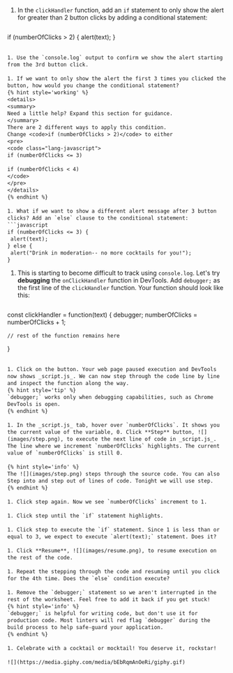 1. In the `clickHandler` function, add an `if` statement to only show the alert for greater than 2 button clicks by adding a conditional statement:
   ```javascript
if (numberOfClicks > 2) {
   alert(text);
}
   ```

1. Use the `console.log` output to confirm we show the alert starting from the 3rd button click.

1. If we want to only show the alert the first 3 times you clicked the button, how would you change the conditional statement?
   {% hint style='working' %}
<details>
<summary>
Need a little help? Expand this section for guidance. 
</summary>
There are 2 different ways to apply this condition. 
Change <code>if (numberOfClicks > 2)</code> to either
<pre>
<code class="lang-javascript">
if (numberOfClicks <= 3)

if (numberOfClicks < 4)
</code>
</pre>
</details>
   {% endhint %}

1. What if we want to show a different alert message after 3 button clicks? Add an `else` clause to the conditional statement:
   ```javascript
if (numberOfClicks <= 3) {
    alert(text);
} else {
    alert("Drink in moderation-- no more cocktails for you!");
}
   ```

1. This is starting to become difficult to track using `console.log`. Let's try **debugging** the `onClickHandler` function in DevTools. Add `debugger;` as the first line of the `clickHandler` function. Your function should look like this:
   ```javascript
const clickHandler = function(text) {
    debugger;
    numberOfClicks = numberOfClicks + 1;

    // rest of the function remains here
}
   ```

1. Click on the button. Your web page paused execution and DevTools now shows _script.js_. We can now step through the code line by line and inspect the function along the way.
   {% hint style='tip' %}
`debugger;` works only when debugging capabilities, such as Chrome DevTools is open. 
   {% endhint %}

1. In the _script.js_ tab, hover over `numberOfClicks`. It shows you the current value of the variable, 0. Click **Step** button, ![](images/step.png), to execute the next line of code in _script.js_. The line where we increment `numberOfClicks` highlights. The current value of `numberOfClicks` is still 0.

   {% hint style='info' %}
The ![](images/step.png) steps through the source code. You can also Step into and step out of lines of code. Tonight we will use step. 
   {% endhint %}   

1. Click step again. Now we see `numberOfClicks` increment to 1. 

1. Click step until the `if` statement highlights.

1. Click step to execute the `if` statement. Since 1 is less than or equal to 3, we expect to execute `alert(text);` statement. Does it?

1. Click **Resume**, ![](images/resume.png), to resume execution on the rest of the code. 

1. Repeat the stepping through the code and resuming until you click for the 4th time. Does the `else` condition execute?

1. Remove the `debugger;` statement so we aren't interrupted in the rest of the worksheet. Feel free to add it back if you get stuck!
   {% hint style='info' %}
`debugger;` is helpful for writing code, but don't use it for production code. Most linters will red flag `debugger` during the build process to help safe-guard your application. 
   {% endhint %}

1. Celebrate with a cocktail or mocktail! You deserve it, rockstar!

   ![](https://media.giphy.com/media/bEbRqmAnOeRi/giphy.gif)

